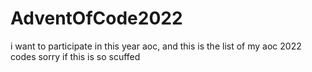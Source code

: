 # AdventOfCode2022

i want to participate in this year aoc, and this is the list of my aoc 2022 codes
sorry if this is so scuffed
